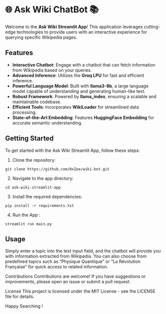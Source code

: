 # 🌐 Ask Wiki ChatBot 📚

Welcome to the **Ask Wiki Streamlit App**! This application leverages cutting-edge technologies to provide users with an interactive experience for querying specific Wikipedia pages.

## Features

- **Interactive Chatbot**: Engage with a chatbot that can fetch information from Wikipedia based on your queries.
- **Advanced Inference**: Utilizes the **Groq LPU** for fast and efficient inference.
- **Powerful Language Model**: Built with **llama3-8b**, a large language model capable of understanding and generating human-like text.
- **Robust Framework**: Powered by **llama_index**, ensuring a scalable and maintainable codebase.
- **Efficient Tools**: Incorporates **WikiLoader** for streamlined data processing.
- **State-of-the-Art Embedding**: Features **HuggingFace Embedding** for accurate semantic understanding.

## Getting Started

To get started with the Ask Wiki Streamlit App, follow these steps:

1. Clone the repository:

`git clone https://github.com/0xZee/wiki-bot.git`

2. Navigate to the app directory:

`cd ask-wiki-streamlit-app`

3. Install the required dependencies:

`pip install -r requirements.txt`

4. Run the App :

`streamlit run main.py`

## Usage

Simply enter a topic into the text input field, and the chatbot will provide you with information extracted from Wikipedia. You can also choose from predefined topics such as “Physique Quantique” or “La Révolution Française” for quick access to related information.

Contributions
Contributions are welcome! If you have suggestions or improvements, please open an issue or submit a pull request.

License
This project is licensed under the MIT License - see the LICENSE file for details.

Happy Searching !


